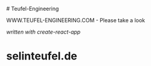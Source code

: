 ﻿﻿# Teufel-Engineering

WWW.TEUFEL-ENGINEERING.COM - Please take a look

*written with create-react-app*
# selinteufel.de
